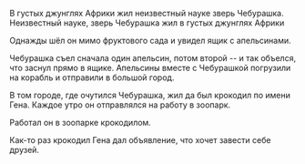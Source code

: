 В густых джунглях Африки жил неизвестный науке зверь Чебурашка.
Неизвестный науке, зверь Чебурашка жил в густых джунглях Африки

Однажды шёл он мимо фруктового сада и увидел ящик с апельсинами.

Чебурашка съел сначала один апельсин, потом второй -- и так объелся, что заснул
прямо в ящике. Апельсины вместе с Чебурашкой погрузили на корабль и отправили в
большой город.

В том городе, где очутился Чебурашка, жил да был крокодил по имени Гена. Каждое
утро он отправлялся на работу в зоопарк.

Работал он в зоопарке крокодилом.

Как-то раз крокодил Гена дал объявление, что хочет завести себе друзей.


